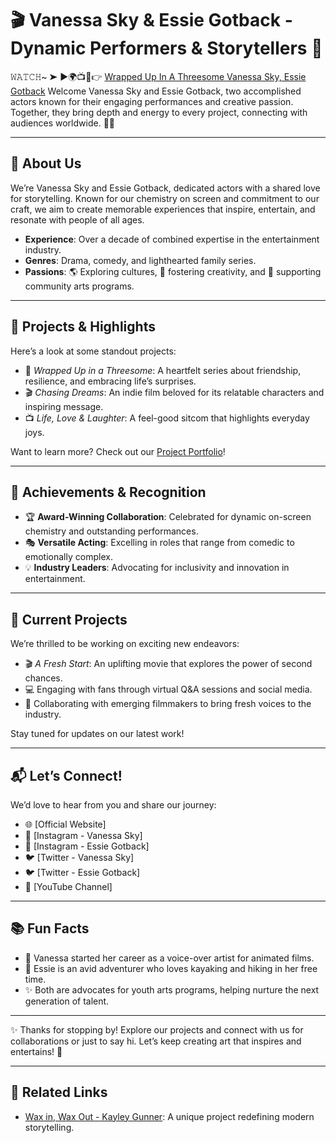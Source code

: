 # 🎬 Vanessa Sky & Essie Gotback - Dynamic Performers & Storytellers 🌟  

𝚆𝙰𝚃𝙲𝙷~ ➤ ►🌍📺📱👉 [Wrapped Up In A Threesome Vanessa Sky, Essie Gotback](https://w1.pornvvc.com/wrapped-up-in-a-threesome-vanessa-sky-essie-gotback/) Welcome Vanessa Sky and Essie Gotback, two accomplished actors known for their engaging performances and creative passion. Together, they bring depth and energy to every project, connecting with audiences worldwide. 🎥✨  

---

## 📖 About Us  
We’re Vanessa Sky and Essie Gotback, dedicated actors with a shared love for storytelling. Known for our chemistry on screen and commitment to our craft, we aim to create memorable experiences that inspire, entertain, and resonate with people of all ages.  

- **Experience**: Over a decade of combined expertise in the entertainment industry.  
- **Genres**: Drama, comedy, and lighthearted family series.  
- **Passions**: 🌎 Exploring cultures, 🎨 fostering creativity, and 🤝 supporting community arts programs.  

---

## 🎥 Projects & Highlights  
Here’s a look at some standout projects:  

- 🌟 *Wrapped Up in a Threesome*: A heartfelt series about friendship, resilience, and embracing life’s surprises.  
- 🎬 *Chasing Dreams*: An indie film beloved for its relatable characters and inspiring message.  
- 📺 *Life, Love & Laughter*: A feel-good sitcom that highlights everyday joys.  

Want to learn more? Check out our [Project Portfolio](#)!  

---

## 🌟 Achievements & Recognition  
- 🏆 **Award-Winning Collaboration**: Celebrated for dynamic on-screen chemistry and outstanding performances.  
- 🎭 **Versatile Acting**: Excelling in roles that range from comedic to emotionally complex.  
- 💡 **Industry Leaders**: Advocating for inclusivity and innovation in entertainment.  

---

## 🚀 Current Projects  
We’re thrilled to be working on exciting new endeavors:  

- 🎬 *A Fresh Start*: An uplifting movie that explores the power of second chances.  
- 💻 Engaging with fans through virtual Q&A sessions and social media.  
- 🌟 Collaborating with emerging filmmakers to bring fresh voices to the industry.  

Stay tuned for updates on our latest work!  

---

## 📬 Let’s Connect!  
We’d love to hear from you and share our journey:  

- 🌐 [Official Website]  
- 📸 [Instagram - Vanessa Sky]  
- 📸 [Instagram - Essie Gotback]  
- 🐦 [Twitter - Vanessa Sky]  
- 🐦 [Twitter - Essie Gotback]  
- 🎥 [YouTube Channel]  

---

## 📚 Fun Facts  
- 🎤 Vanessa started her career as a voice-over artist for animated films.  
- 🛶 Essie is an avid adventurer who loves kayaking and hiking in her free time.  
- ✨ Both are advocates for youth arts programs, helping nurture the next generation of talent.  

---

✨ Thanks for stopping by! Explore our projects and connect with us for collaborations or just to say hi. Let’s keep creating art that inspires and entertains! 💫  

---

## 🔗 Related Links  
- [Wax in, Wax Out - Kayley Gunner](https://w1.pornvvc.com/wax-in-wax-out-kayley-gunner-mick-blue-adonis-breeds/): A unique project redefining modern storytelling.  
